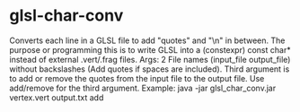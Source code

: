 # glsl-char-conv
Converts each line in a GLSL file to add \"quotes\" and \"\\n\" in between.
The purpose or programming this is to write GLSL into a (constexpr) const char* instead of external .vert/.frag files.
Args: 2 File names (input_file output_file) without backslashes (Add quotes if spaces are included).
Third argument is to add or remove the quotes from the input file to the output file. Use add/remove for the third argument.
Example: java -jar glsl_char_conv.jar vertex.vert output.txt add
